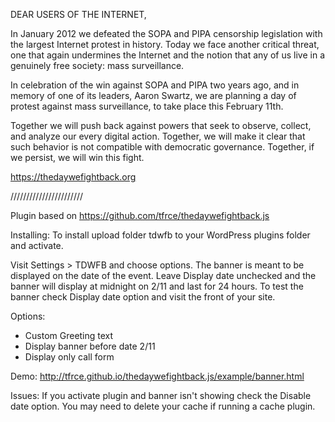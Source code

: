 DEAR USERS OF THE INTERNET,

In January 2012 we defeated the SOPA and PIPA censorship legislation with the largest Internet protest in history. Today we face another critical threat, one that again undermines the Internet and the notion that any of us live in a genuinely free society: mass surveillance.

In celebration of the win against SOPA and PIPA two years ago, and in memory of one of its leaders, Aaron Swartz, we are planning a day of protest against mass surveillance, to take place this February 11th.

Together we will push back against powers that seek to observe, collect, and analyze our every digital action. Together, we will make it clear that such behavior is not compatible with democratic governance. Together, if we persist, we will win this fight.

https://thedaywefightback.org


///////////////////////

Plugin based on https://github.com/tfrce/thedaywefightback.js

Installing: 
To install upload folder tdwfb to your WordPress plugins folder and activate.

Visit Settings > TDWFB and choose options. The banner is meant to be displayed on the date of the event. Leave Display date unchecked and the banner will display at midnight on 2/11 and last for 24 hours. To test the banner check Display date option and visit the front of your site. 

Options:
- Custom Greeting text
- Display banner before date 2/11
- Display only call form

Demo:
http://tfrce.github.io/thedaywefightback.js/example/banner.html


Issues: 
If you activate plugin and banner isn't showing check the Disable date option. You may need to delete your cache if running a cache plugin. 
